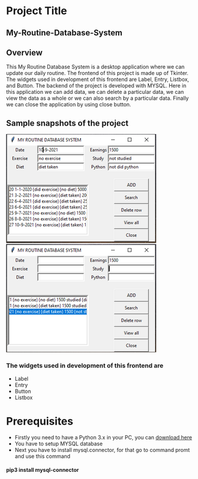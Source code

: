 # Project Title
## My-Routine-Database-System
## Overview
This My Routine Database System is a desktop application where we can update our daily routine. The frontend of this project is made up of Tkinter. The widgets used in development of this frontend are Label, Entry, Listbox, and Button. The backend of the project is developed with MYSQL. Here in this application we can add data, we can delete a particular data, we can view the data as a whole or we can also search by a particular data. Finally we can close the application by using close button.
## Sample snapshots of the project
![](Images/view_all.PNG)
![](Images/Search.PNG)
### The widgets used in development of this frontend are
* Label
* Entry
* Button
* Listbox
# Prerequisites
* Firstly you need to have a Python 3.x in your PC, you can
[download here](https://www.python.org/downloads/)
* You have to setup MYSQL database 
* Next you have to install mysql.connector, for that go to command promt and use this command 
#### pip3 install mysql-connector
